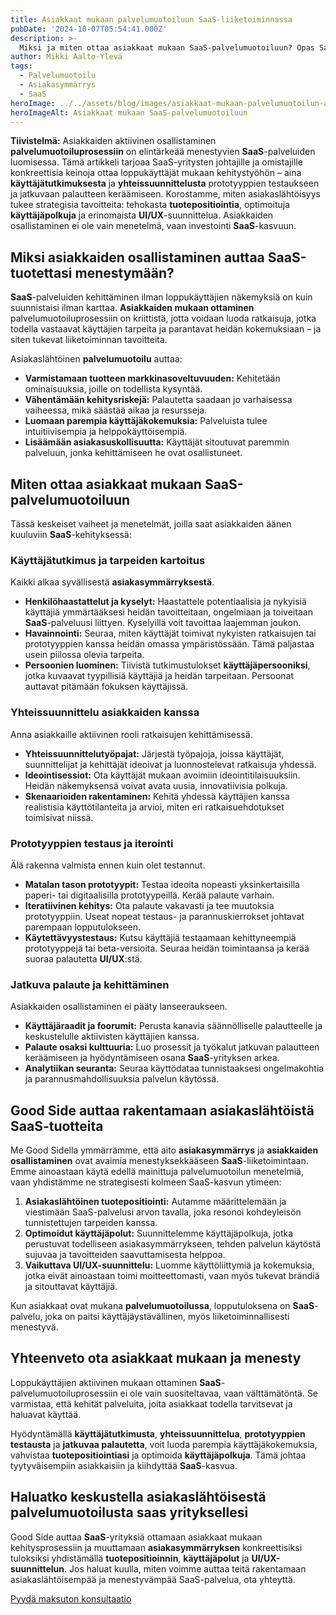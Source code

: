 ```yaml
---
title: Asiakkaat mukaan palvelumuotoiluun SaaS-liiketoiminnassa
pubDate: '2024-10-07T05:54:41.000Z'
description: >-
  Miksi ja miten ottaa asiakkaat mukaan SaaS-palvelumuotoiluun? Opas SaaS-yrityksille asiakaslähtöiseen kehitykseen, joka tukee tuotepositiointia, optimoi käyttäjäpolkuja ja parantaa UI/UX:ää kasvun kiihdyttämiseksi.
author: Mikki Aalto-Ylevä
tags:
  - Palvelumuotoilu
  - Asiakasymmärrys
  - SaaS
heroImage: ../../assets/blog/images/asiakkaat-mukaan-palvelumuotoilun-avulla/featured.webp
heroImageAlt: Asiakkaat mukaan SaaS-palvelumuotoiluun
---
```


**Tiivistelmä:** Asiakkaiden aktiivinen osallistaminen **palvelumuotoiluprosessiin** on elintärkeää menestyvien **SaaS**-palveluiden luomisessa. Tämä artikkeli tarjoaa SaaS-yritysten johtajille ja omistajille konkreettisia keinoja ottaa loppukäyttäjät mukaan kehitystyöhön – aina **käyttäjätutkimuksesta** ja **yhteissuunnittelusta** prototyyppien testaukseen ja jatkuvaan palautteen keräämiseen. Korostamme, miten asiakaslähtöisyys tukee strategisia tavoitteita: tehokasta **tuotepositiointia**, optimoituja **käyttäjäpolkuja** ja erinomaista **UI/UX**-suunnittelua. Asiakkaiden osallistaminen ei ole vain menetelmä, vaan investointi **SaaS**-kasvuun.

## Miksi asiakkaiden osallistaminen auttaa SaaS-tuotettasi menestymään?

**SaaS**-palveluiden kehittäminen ilman loppukäyttäjien näkemyksiä on kuin suunnistaisi ilman karttaa. **Asiakkaiden mukaan ottaminen** palvelumuotoiluprosessiin on kriittistä, jotta voidaan luoda ratkaisuja, jotka todella vastaavat käyttäjien tarpeita ja parantavat heidän kokemuksiaan – ja siten tukevat liiketoiminnan tavoitteita.

Asiakaslähtöinen **palvelumuotoilu** auttaa:
*   **Varmistamaan tuotteen markkinasoveltuvuuden:** Kehitetään ominaisuuksia, joille on todellista kysyntää.
*   **Vähentämään kehitysriskejä:** Palautetta saadaan jo varhaisessa vaiheessa, mikä säästää aikaa ja resursseja.
*   **Luomaan parempia käyttäjäkokemuksia:** Palveluista tulee intuitiivisempia ja helppokäyttöisempiä.
*   **Lisäämään asiakasuskollisuutta:** Käyttäjät sitoutuvat paremmin palveluun, jonka kehittämiseen he ovat osallistuneet.

## Miten ottaa asiakkaat mukaan SaaS-palvelumuotoiluun

Tässä keskeiset vaiheet ja menetelmät, joilla saat asiakkaiden äänen kuuluviin **SaaS**-kehityksessä:

### Käyttäjätutkimus ja tarpeiden kartoitus

Kaikki alkaa syvällisestä **asiakasymmärryksestä**.

*   **Henkilöhaastattelut ja kyselyt:** Haastattele potentiaalisia ja nykyisiä käyttäjiä ymmärtääksesi heidän tavoitteitaan, ongelmiaan ja toiveitaan **SaaS**-palveluusi liittyen. Kyselyillä voit tavoittaa laajemman joukon.
*   **Havainnointi:** Seuraa, miten käyttäjät toimivat nykyisten ratkaisujen tai prototyyppien kanssa heidän omassa ympäristössään. Tämä paljastaa usein piilossa olevia tarpeita.
*   **Persoonien luominen:** Tiivistä tutkimustulokset **käyttäjäpersooniksi**, jotka kuvaavat tyypillisiä käyttäjiä ja heidän tarpeitaan. Persoonat auttavat pitämään fokuksen käyttäjissä.

### Yhteissuunnittelu asiakkaiden kanssa

Anna asiakkaille aktiivinen rooli ratkaisujen kehittämisessä.

*   **Yhteissuunnittelutyöpajat:** Järjestä työpajoja, joissa käyttäjät, suunnittelijat ja kehittäjät ideoivat ja luonnostelevat ratkaisuja yhdessä.
*   **Ideointisessiot:** Ota käyttäjät mukaan avoimiin ideointitilaisuuksiin. Heidän näkemyksensä voivat avata uusia, innovatiivisia polkuja.
*   **Skenaarioiden rakentaminen:** Kehitä yhdessä käyttäjien kanssa realistisia käyttötilanteita ja arvioi, miten eri ratkaisuehdotukset toimisivat niissä.

### Prototyyppien testaus ja iterointi

Älä rakenna valmista ennen kuin olet testannut.

*   **Matalan tason prototyypit:** Testaa ideoita nopeasti yksinkertaisilla paperi- tai digitaalisilla prototyypeillä. Kerää palaute varhain.
*   **Iteratiivinen kehitys:** Ota palaute vakavasti ja tee muutoksia prototyyppiin. Useat nopeat testaus- ja parannuskierrokset johtavat parempaan lopputulokseen.
*   **Käytettävyystestaus:** Kutsu käyttäjiä testaamaan kehittyneempiä prototyyppejä tai beta-versioita. Seuraa heidän toimintaansa ja kerää suoraa palautetta **UI/UX**:stä.

### Jatkuva palaute ja kehittäminen

Asiakkaiden osallistaminen ei pääty lanseeraukseen.

*   **Käyttäjäraadit ja foorumit:** Perusta kanavia säännölliselle palautteelle ja keskustelulle aktiivisten käyttäjien kanssa.
*   **Palaute osaksi kulttuuria:** Luo prosessit ja työkalut jatkuvan palautteen keräämiseen ja hyödyntämiseen osana **SaaS**-yrityksen arkea.
*   **Analytiikan seuranta:** Seuraa käyttödataa tunnistaaksesi ongelmakohtia ja parannusmahdollisuuksia palvelun käytössä.

## Good Side auttaa rakentamaan asiakaslähtöistä SaaS-tuotteita

Me Good Sidella ymmärrämme, että aito **asiakasymmärrys** ja **asiakkaiden osallistaminen** ovat avaimia menestyksekkääseen **SaaS**-liiketoimintaan. Emme ainoastaan käytä edellä mainittuja palvelumuotoilun menetelmiä, vaan yhdistämme ne strategisesti kolmeen SaaS-kasvun ytimeen:

1.  **Asiakaslähtöinen tuotepositiointi:** Autamme määrittelemään ja viestimään SaaS-palvelusi arvon tavalla, joka resonoi kohdeyleisön tunnistettujen tarpeiden kanssa.
2.  **Optimoidut käyttäjäpolut:** Suunnittelemme käyttäjäpolkuja, jotka perustuvat todelliseen asiakasymmärrykseen, tehden palvelun käytöstä sujuvaa ja tavoitteiden saavuttamisesta helppoa.
3.  **Vaikuttava UI/UX-suunnittelu:** Luomme käyttöliittymiä ja kokemuksia, jotka eivät ainoastaan toimi moitteettomasti, vaan myös tukevat brändiä ja sitouttavat käyttäjiä.

Kun asiakkaat ovat mukana **palvelumuotoilussa**, lopputuloksena on **SaaS**-palvelu, joka on paitsi käyttäjäystävällinen, myös liiketoiminnallisesti menestyvä.

## Yhteenveto ota asiakkaat mukaan ja menesty

Loppukäyttäjien aktiivinen mukaan ottaminen **SaaS**-palvelumuotoiluprosessiin ei ole vain suositeltavaa, vaan välttämätöntä. Se varmistaa, että kehität palveluita, joita asiakkaat todella tarvitsevat ja haluavat käyttää.

Hyödyntämällä **käyttäjätutkimusta**, **yhteissuunnittelua**, **prototyyppien testausta** ja **jatkuvaa palautetta**, voit luoda parempia käyttäjäkokemuksia, vahvistaa **tuotepositiointiasi** ja optimoida **käyttäjäpolkuja**. Tämä johtaa tyytyväisempiin asiakkaisiin ja kiihdyttää **SaaS**-kasvua.

## Haluatko keskustella asiakaslähtöisestä palvelumuotoilusta saas yrityksellesi

Good Side auttaa **SaaS**-yrityksiä ottamaan asiakkaat mukaan kehitysprosessiin ja muuttamaan **asiakasymmärryksen** konkreettisiksi tuloksiksi yhdistämällä **tuotepositioinnin**, **käyttäjäpolut** ja **UI/UX-suunnittelun**. Jos haluat kuulla, miten voimme auttaa teitä rakentamaan asiakaslähtöisempää ja menestyvämpää SaaS-palvelua, ota yhteyttä.

[Pyydä maksuton konsultaatio](/contact)